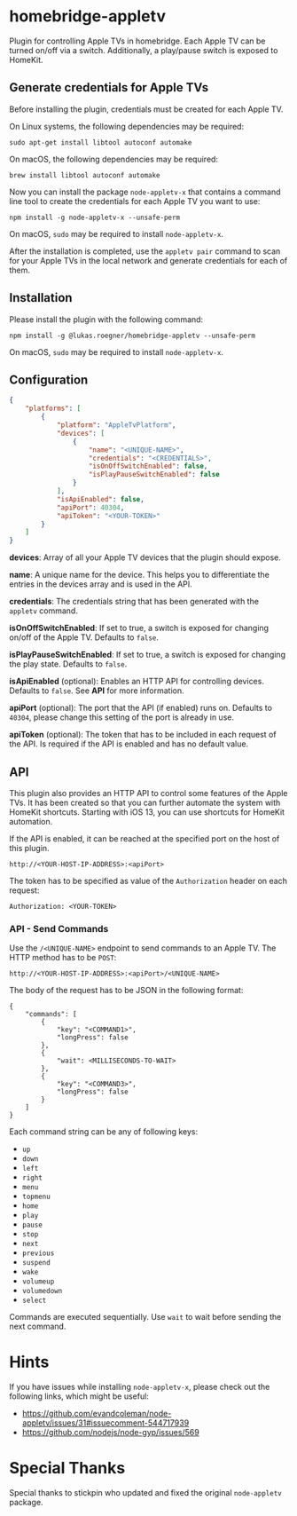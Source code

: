 # homebridge-appletv

Plugin for controlling Apple TVs in homebridge. Each Apple TV can be turned on/off via a switch. Additionally, a play/pause switch is exposed to HomeKit.

## Generate credentials for Apple TVs

Before installing the plugin, credentials must be created for each Apple TV. 

On Linux systems, the following dependencies may be required:

```
sudo apt-get install libtool autoconf automake
```

On macOS, the following dependencies may be required:

```
brew install libtool autoconf automake
```

Now you can install the package `node-appletv-x` that contains a command line tool to create the credentials for each Apple TV you want to use:

```
npm install -g node-appletv-x --unsafe-perm
```

On macOS, `sudo` may be required to install `node-appletv-x`.

After the installation is completed, use the `appletv pair` command to scan for your Apple TVs in the local network and generate credentials for each of them.

## Installation

Please install the plugin with the following command:

```
npm install -g @lukas.roegner/homebridge-appletv --unsafe-perm
```

On macOS, `sudo` may be required to install `node-appletv-x`.

## Configuration

```json
{
    "platforms": [
        {
            "platform": "AppleTvPlatform",
            "devices": [
                {
                    "name": "<UNIQUE-NAME>",
                    "credentials": "<CREDENTIALS>",
                    "isOnOffSwitchEnabled": false,
                    "isPlayPauseSwitchEnabled": false
                }
            ],
            "isApiEnabled": false,
            "apiPort": 40304,
            "apiToken": "<YOUR-TOKEN>"
        }
    ]
}
```

**devices**: Array of all your Apple TV devices that the plugin should expose.

**name**: A unique name for the device. This helps you to differentiate the entries in the devices array and is used in the API.

**credentials**: The credentials string that has been generated with the `appletv` command.

**isOnOffSwitchEnabled**: If set to true, a switch is exposed for changing on/off of the Apple TV. Defaults to `false`.

**isPlayPauseSwitchEnabled**: If set to true, a switch is exposed for changing the play state. Defaults to `false`.

**isApiEnabled** (optional): Enables an HTTP API for controlling devices. Defaults to `false`. See **API** for more information.

**apiPort** (optional): The port that the API (if enabled) runs on. Defaults to `40304`, please change this setting of the port is already in use.

**apiToken** (optional): The token that has to be included in each request of the API. Is required if the API is enabled and has no default value.

## API

This plugin also provides an HTTP API to control some features of the Apple TVs. It has been created so that you can further automate the system with HomeKit shortcuts. Starting with iOS 13, you can use shortcuts for HomeKit automation.

If the API is enabled, it can be reached at the specified port on the host of this plugin. 
```
http://<YOUR-HOST-IP-ADDRESS>:<apiPort>
```

The token has to be specified as value of the `Authorization` header on each request:
```
Authorization: <YOUR-TOKEN>
```

### API - Send Commands

Use the `/<UNIQUE-NAME>` endpoint to send commands to an Apple TV. The HTTP method has to be `POST`:
```
http://<YOUR-HOST-IP-ADDRESS>:<apiPort>/<UNIQUE-NAME>
```

The body of the request has to be JSON in the following format:

```
{
    "commands": [
        {
            "key": "<COMMAND1>",
            "longPress": false
        },
        {
            "wait": <MILLISECONDS-TO-WAIT>
        },
        {
            "key": "<COMMAND3>",
            "longPress": false
        }
    ]
}
```

Each command string can be any of following keys:

* `up`
* `down`
* `left`
* `right`
* `menu`
* `topmenu`
* `home`
* `play`
* `pause`
* `stop`
* `next`
* `previous`
* `suspend`
* `wake`
* `volumeup`
* `volumedown`
* `select`

 Commands are executed sequentially. Use `wait` to wait before sending the next command.

# Hints

If you have issues while installing `node-appletv-x`, please check out the following links, which might be useful:

* https://github.com/evandcoleman/node-appletv/issues/31#issuecomment-544717939
* https://github.com/nodejs/node-gyp/issues/569

# Special Thanks

Special thanks to stickpin who updated and fixed the original `node-appletv` package.
